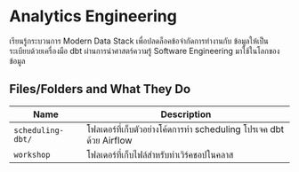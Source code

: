 # Analytics Engineering

เรียนรู้กระบวนการ Modern Data Stack เพื่อปลดล็อคข้อจำกัดการทำงานกับ
ข้อมูลให้เป็นระเบียบด้วยเครื่องมือ dbt ผ่านการนำศาสตร์ความรู้ Software Engineering
มาใช้ในโลกของข้อมูล

## Files/Folders and What They Do

| Name | Description |
| - | - |
| `scheduling-dbt/` | โฟลเดอร์ที่เก็บตัวอย่างโค้ดการทำ scheduling โปรเจค dbt ด้วย Airflow |
| `workshop` | โฟลเดอร์ที่เก็บไฟล์สำหรับทำเวิร์คชอปในคลาส |
